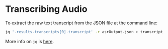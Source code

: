 # Transcribing Audio

To extract the raw text transcript from the JSON file at the command line:

```sh
jq '.results.transcripts[0].transcript' -r asrOutput.json > transcript.txt
```

More info on `jq` is [here](https://stedolan.github.io/jq/).